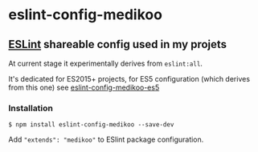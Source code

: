 # eslint-config-medikoo

## [ESLint](http://eslint.org/docs/developer-guide/shareable-configs) shareable config used in my projets

At current stage it experimentally derives from `eslint:all`.

It's dedicated for ES2015+ projects, for ES5 configuration (which derives from this one) see [eslint-config-medikoo-es5](http://github.com/medikoo/eslint-config-medikoo-es5)

### Installation

    $ npm install eslint-config-medikoo --save-dev

Add `"extends": "medikoo"` to ESlint package configuration.
